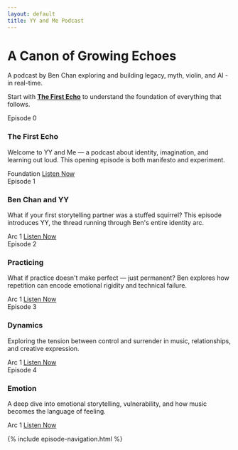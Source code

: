 ```yaml
---
layout: default
title: YY and Me Podcast
---
```


<div class="hero">
  <h1>A Canon of Growing Echoes</h1>
  <p>A podcast by Ben Chan exploring and building legacy, myth, violin, and AI - in real-time.</p>
  <p>Start with <strong><a href="/episodes/the-first-echo/">The First Echo</a></strong> to understand the foundation of everything that follows.</p>
</div>

<div class="episodes-grid">
  <div class="episode-card">
    <div class="episode-number">Episode 0</div>
    <h3 class="episode-title">The First Echo</h3>
    <p class="episode-description">Welcome to YY and Me — a podcast about identity, imagination, and learning out loud. This opening episode is both manifesto and experiment.</p>
    <div class="episode-meta">
      <span class="episode-date">Foundation</span>
      <a href="/episodes/the-first-echo/" class="listen-button">Listen Now</a>
    </div>
  </div>

  <div class="episode-card">
    <div class="episode-number">Episode 1</div>
    <h3 class="episode-title">Ben Chan and YY</h3>
    <p class="episode-description">What if your first storytelling partner was a stuffed squirrel? This episode introduces YY, the thread running through Ben's entire identity arc.</p>
    <div class="episode-meta">
      <span class="episode-date">Arc 1</span>
      <a href="/episodes/ben-chan-and-yy/" class="listen-button">Listen Now</a>
    </div>
  </div>

  <div class="episode-card">
    <div class="episode-number">Episode 2</div>
    <h3 class="episode-title">Practicing</h3>
    <p class="episode-description">What if practice doesn't make perfect — just permanent? Ben explores how repetition can encode emotional rigidity and technical failure.</p>
    <div class="episode-meta">
      <span class="episode-date">Arc 1</span>
      <a href="/episodes/practicing/" class="listen-button">Listen Now</a>
    </div>
  </div>

  <div class="episode-card">
    <div class="episode-number">Episode 3</div>
    <h3 class="episode-title">Dynamics</h3>
    <p class="episode-description">Exploring the tension between control and surrender in music, relationships, and creative expression.</p>
    <div class="episode-meta">
      <span class="episode-date">Arc 1</span>
      <a href="/episodes/dynamics/" class="listen-button">Listen Now</a>
    </div>
  </div>

  <div class="episode-card">
    <div class="episode-number">Episode 4</div>
    <h3 class="episode-title">Emotion</h3>
    <p class="episode-description">A deep dive into emotional storytelling, vulnerability, and how music becomes the language of feeling.</p>
    <div class="episode-meta">
      <span class="episode-date">Arc 1</span>
      <a href="/episodes/emotion/" class="listen-button">Listen Now</a>
    </div>
  </div>
</div>

{% include episode-navigation.html %}
